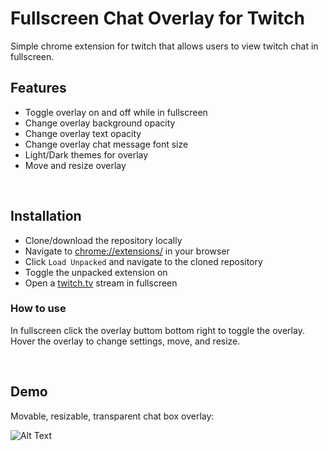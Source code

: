 # Fullscreen Chat Overlay for Twitch

Simple chrome extension for twitch that allows users to view twitch chat in fullscreen.


## Features
- Toggle overlay on and off while in fullscreen
- Change overlay background opacity
- Change overlay text opacity
- Change overlay chat message font size
- Light/Dark themes for overlay
- Move and resize overlay

<br>

## Installation

- Clone/download the repository locally
- Navigate to [chrome://extensions/](chrome://extensions/) in your browser
- Click `Load Unpacked` and navigate to the cloned repository
- Toggle the unpacked extension on
- Open a [twitch.tv](https://www.twitch.tv/) stream in fullscreen

### How to use
 In fullscreen click the overlay buttom bottom right to toggle the overlay. Hover the overlay to change settings, move, and resize.

<br>

## Demo

Movable, resizable, transparent chat box overlay:

![Alt Text](https://im3.ezgif.com/tmp/ezgif-3-951ffcbc664f.gif "two clients moving magnets")
